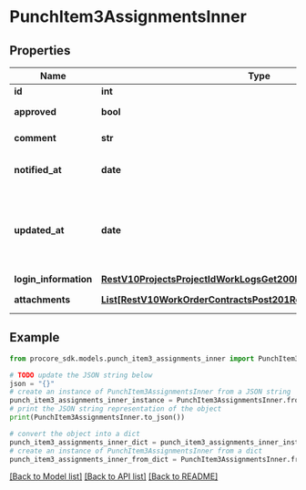 # PunchItem3AssignmentsInner


## Properties

Name | Type | Description | Notes
------------ | ------------- | ------------- | -------------
**id** | **int** | ID | [optional] 
**approved** | **bool** | Resolution status | [optional] 
**comment** | **str** | Additional comments | [optional] 
**notified_at** | **date** | Date Assignee was notified | [optional] 
**updated_at** | **date** | Date Assignee response was updated on the Punch Item | [optional] 
**login_information** | [**RestV10ProjectsProjectIdWorkLogsGet200ResponseInnerCreatedBy**](RestV10ProjectsProjectIdWorkLogsGet200ResponseInnerCreatedBy.md) |  | [optional] 
**attachments** | [**List[RestV10WorkOrderContractsPost201ResponseAttachmentsInner]**](RestV10WorkOrderContractsPost201ResponseAttachmentsInner.md) | Array of Attachments | [optional] 

## Example

```python
from procore_sdk.models.punch_item3_assignments_inner import PunchItem3AssignmentsInner

# TODO update the JSON string below
json = "{}"
# create an instance of PunchItem3AssignmentsInner from a JSON string
punch_item3_assignments_inner_instance = PunchItem3AssignmentsInner.from_json(json)
# print the JSON string representation of the object
print(PunchItem3AssignmentsInner.to_json())

# convert the object into a dict
punch_item3_assignments_inner_dict = punch_item3_assignments_inner_instance.to_dict()
# create an instance of PunchItem3AssignmentsInner from a dict
punch_item3_assignments_inner_from_dict = PunchItem3AssignmentsInner.from_dict(punch_item3_assignments_inner_dict)
```
[[Back to Model list]](../README.md#documentation-for-models) [[Back to API list]](../README.md#documentation-for-api-endpoints) [[Back to README]](../README.md)


